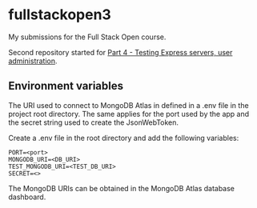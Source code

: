 # fullstackopen3
My submissions for the Full Stack Open course.

Second repository started for [Part 4 - Testing Express servers, user administration](https://fullstackopen.com/en/part4).

## Environment variables

The URI used to connect to MongoDB Atlas in defined in a .env file in the project root directory. The same applies for the port used by the app and the secret string used to create the JsonWebToken.

Create a .env file in the root directory and add the following variables:

```
PORT=<port>
MONGODB_URI=<DB_URI>
TEST_MONGODB_URI=<TEST_DB_URI>
SECRET=<>
```

The MongoDB URIs can be obtained in the MongoDB Atlas database dashboard.
